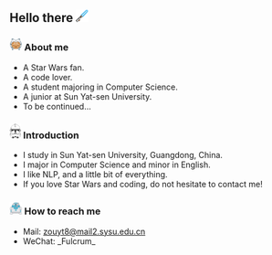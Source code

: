 ## Hello there <img src="https://github.com/fulcrum-zou/fulcrum-zou/blob/main/pics/bluelightsaber.png" width=22px>

### <img src="https://github.com/fulcrum-zou/fulcrum-zou/blob/main/pics/ahsoka.png" width=22px> About me

- A Star Wars fan.
- A code lover.
- A student majoring in Computer Science.
- A junior at Sun Yat-sen University.
- To be continued...

### <img src="https://github.com/fulcrum-zou/fulcrum-zou/blob/main/pics/clone_trooper.png" width=20px> Introduction

- I study in Sun Yat-sen University, Guangdong, China.
- I major in Computer Science and minor in English.
- I like NLP, and a little bit of everything.
- If you love Star Wars and coding, do not hesitate to contact me!

### <img src="https://github.com/fulcrum-zou/fulcrum-zou/blob/main/pics/r2d2.png" width=22px> How to reach me

- Mail: zouyt8@mail2.sysu.edu.cn
-  WeChat: \_Fulcrum\_





